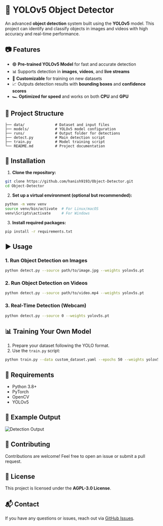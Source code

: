 # 🚀 YOLOv5 Object Detector

An advanced **object detection** system built using the **YOLOv5** model. This project can identify and classify objects in images and videos with high accuracy and real-time performance.

## 📷 Features

- 🟢 **Pre-trained YOLOv5 Model** for fast and accurate detection
- 📊 Supports detection in **images**, **videos**, and **live streams**
- 🧰 **Customizable** for training on new datasets
- 📈 Outputs detection results with **bounding boxes** and **confidence scores**
- 🏎️ **Optimized for speed** and works on both **CPU** and **GPU**

## 📂 Project Structure

```
├── data/              # Dataset and input files
├── models/            # YOLOv5 model configuration
├── runs/              # Output folder for detections
├── detect.py          # Main detection script
├── train.py           # Model training script
└── README.md          # Project documentation
```

## 🔧 Installation

1. **Clone the repository:**

```bash
git clone https://github.com/hanish9193/Object-Detector.git
cd Object-Detector
```

2. **Set up a virtual environment (optional but recommended):**

```bash
python -m venv venv
source venv/bin/activate  # For Linux/macOS
venv\Scripts\activate     # For Windows
```

3. **Install required packages:**

```bash
pip install -r requirements.txt
```

## ▶️ Usage

### 1. Run Object Detection on Images

```bash
python detect.py --source path/to/image.jpg --weights yolov5s.pt
```

### 2. Run Object Detection on Videos

```bash
python detect.py --source path/to/video.mp4 --weights yolov5s.pt
```

### 3. Real-Time Detection (Webcam)

```bash
python detect.py --source 0 --weights yolov5s.pt
```

## 📊 Training Your Own Model

1. Prepare your dataset following the YOLO format.
2. Use the `train.py` script:

```bash
python train.py --data custom_dataset.yaml --epochs 50 --weights yolov5s.pt
```

## 📜 Requirements

- Python 3.8+
- PyTorch
- OpenCV
- YOLOv5

## 📌 Example Output

![Detection Output](https://user-images.githubusercontent.com/example/output.png)

## 🤝 Contributing

Contributions are welcome! Feel free to open an issue or submit a pull request.

## 📄 License

This project is licensed under the **AGPL-3.0 License**.

## 📬 Contact

If you have any questions or issues, reach out via [GitHub Issues](https://github.com/hanish9193/Object-Detector/issues).


